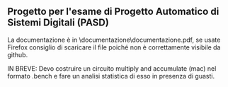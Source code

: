 ## Progetto per l'esame di Progetto Automatico di Sistemi Digitali (PASD)

La documentazione è in \documentazione\documentazione.pdf, se usate Firefox consiglio di scaricare il file poiché non è correttamente visibile da github.

IN BREVE: 
Devo costruire un circuito multiply and accumulate (mac) nel formato .bench e fare un analisi statistica di esso in presenza di guasti.  
